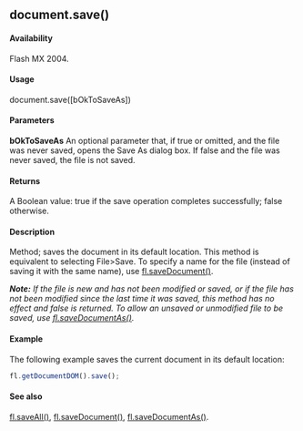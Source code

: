 ## document.save()

#### Availability

Flash MX 2004.

#### Usage

document.save([bOkToSaveAs])

#### Parameters

**bOkToSaveAs** An optional parameter that, if true or omitted, and the file was never saved, opens the Save As dialog box. If false and the file was never saved, the file is not saved.

#### Returns

A Boolean value: true if the save operation completes successfully; false otherwise.

#### Description

Method; saves the document in its default location. This method is equivalent to selecting File>Save. To specify a name for the file (instead of saving it with the same name), use [fl.saveDocument()](../flash_object_(fl)/fl64.md).

***Note:** If the file is new and has not been modified or saved, or if the file has not been modified since the last time it was saved, this method has no effect and false is returned. To allow an unsaved or unmodified file to be saved, use [fl.saveDocumentAs()](../flash_object_(fl)/fl65.md).*

#### Example

The following example saves the current document in its default location:

```javascript
fl.getDocumentDOM().save();

```
#### See also

[fl.saveAll()](../flash_object_(fl)/fl63.md), [fl.saveDocument()](../flash_object_(fl)/fl64.md), [fl.saveDocumentAs()](../flash_object_(fl)/fl65.md).
